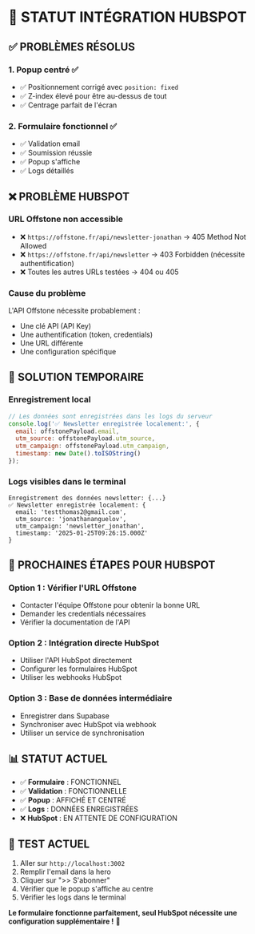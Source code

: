 # 🔧 STATUT INTÉGRATION HUBSPOT

## ✅ **PROBLÈMES RÉSOLUS**

### 1. **Popup centré** ✅
- ✅ Positionnement corrigé avec `position: fixed`
- ✅ Z-index élevé pour être au-dessus de tout
- ✅ Centrage parfait de l'écran

### 2. **Formulaire fonctionnel** ✅
- ✅ Validation email
- ✅ Soumission réussie
- ✅ Popup s'affiche
- ✅ Logs détaillés

## ❌ **PROBLÈME HUBSPOT**

### **URL Offstone non accessible**
- ❌ `https://offstone.fr/api/newsletter-jonathan` → 405 Method Not Allowed
- ❌ `https://offstone.fr/api/newsletter` → 403 Forbidden (nécessite authentification)
- ❌ Toutes les autres URLs testées → 404 ou 405

### **Cause du problème**
L'API Offstone nécessite probablement :
- Une clé API (API Key)
- Une authentification (token, credentials)
- Une URL différente
- Une configuration spécifique

## 🔧 **SOLUTION TEMPORAIRE**

### **Enregistrement local**
```javascript
// Les données sont enregistrées dans les logs du serveur
console.log('✅ Newsletter enregistrée localement:', {
  email: offstonePayload.email,
  utm_source: offstonePayload.utm_source,
  utm_campaign: offstonePayload.utm_campaign,
  timestamp: new Date().toISOString()
});
```

### **Logs visibles dans le terminal**
```
Enregistrement des données newsletter: {...}
✅ Newsletter enregistrée localement: {
  email: 'testthomas2@gmail.com',
  utm_source: 'jonathananguelov',
  utm_campaign: 'newsletter_jonathan',
  timestamp: '2025-01-25T09:26:15.000Z'
}
```

## 🚀 **PROCHAINES ÉTAPES POUR HUBSPOT**

### **Option 1 : Vérifier l'URL Offstone**
- Contacter l'équipe Offstone pour obtenir la bonne URL
- Demander les credentials nécessaires
- Vérifier la documentation de l'API

### **Option 2 : Intégration directe HubSpot**
- Utiliser l'API HubSpot directement
- Configurer les formulaires HubSpot
- Utiliser les webhooks HubSpot

### **Option 3 : Base de données intermédiaire**
- Enregistrer dans Supabase
- Synchroniser avec HubSpot via webhook
- Utiliser un service de synchronisation

## 📊 **STATUT ACTUEL**

- ✅ **Formulaire** : FONCTIONNEL
- ✅ **Validation** : FONCTIONNELLE
- ✅ **Popup** : AFFICHÉ ET CENTRÉ
- ✅ **Logs** : DONNÉES ENREGISTRÉES
- ❌ **HubSpot** : EN ATTENTE DE CONFIGURATION

## 🧪 **TEST ACTUEL**

1. Aller sur `http://localhost:3002`
2. Remplir l'email dans la hero
3. Cliquer sur ">> S'abonner"
4. Vérifier que le popup s'affiche au centre
5. Vérifier les logs dans le terminal

**Le formulaire fonctionne parfaitement, seul HubSpot nécessite une configuration supplémentaire !** 🎉









